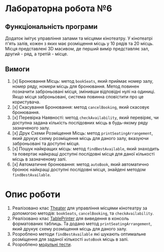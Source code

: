 # Лабораторна робота №6

## Функціональність програми

Додаток імітує управління залами та місцями кінотеатру. 
У кінотеатрі п'ять залів, кожен з яких має розміщення місць у 10 рядів та 20 місць. 
Місця представлені 3D масивом, де перший вимір представляє зал, другий - ряд, а третій - місце.

## Вимоги

1. [x] Бронювання Місць: метод `bookSeats`, який приймає номер залу, номер ряду, номери місць для бронювання. 
   Метод повинен позначити заброньовані місця, змінивши відповідні нулі на одиниці.
   Якщо місця заброньовані, система повинна сповістити про це користувача. 
2. [x] Скасування Бронювання: метод `cancelBooking`, який скасовує бронювання. 
3. [x] Перевірка Наявності: метод `checkAvailability`, який перевіряє, 
   чи доступна задана кількість послідовних місць в будь-якому ряду зазначеного залу. 
4. [x] Друк Схеми Розміщення Місць: метод `printSeatingArrangement`, який друкує схему розміщення місць для даного залу,
   вказуючи заброньовані та доступні місця.
5. [x] Пошук найкращих місць: метод `findBestAvailable`, 
   який знаходить та повертає найкращі доступні послідовні місця для даної кількості місць в зазначеному залі. 
6. [x] Автоматичне бронювання: метод `autoBook`, 
   який автоматично бронює найкращі доступні послідовні місця, знайдені методом `findBestAvailable`.

# Опис роботи

1. Реалізовано клас [Theater](Theater.java) для управління місцями кінотеатру за допомогою методів:
   `bookSeats`, `cancelBooking`, та `checkAvailability`.
2. Реалізовано клас [TablePrinter](TablePrinter.java) для виведення в консоль форматованих таблиць. 
   Та додано метод `printSeatingArrangement`, який друкує схему розміщення місць для даного залу.
3. Розроблено методи `findBestAvailable` які шукають оптимальне розміщення для заданої кількості `autoBook`
   місць в залі.
4. Розроблено [модульні тести](../../../../../../test/java/com/bondarenko/universityAssigment/lab6/TheaterTest.java).
